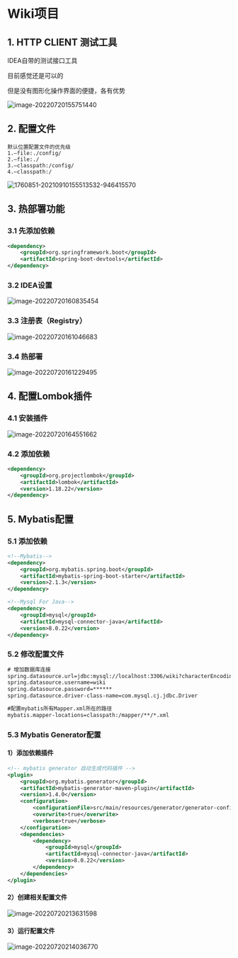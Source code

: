 # Wiki项目

## 1. HTTP CLIENT 测试工具

IDEA自带的测试接口工具

目前感觉还是可以的

但是没有图形化操作界面的便捷，各有优势

![image-20220720155751440](https://echochao.oss-cn-hangzhou.aliyuncs.com/img/20220720155751.png)

## 2. 配置文件

```
默认位置配置文件的优先级
1.–file:./config/
2.–file:./
3.–classpath:/config/
4.–classpath:/
```

![1760851-20210910155513532-946415570](https://echochao.oss-cn-hangzhou.aliyuncs.com/img/20220720160117.png)

## 3. 热部署功能

### 3.1 先添加依赖

```xml
<dependency>
    <groupId>org.springframework.boot</groupId>
    <artifactId>spring-boot-devtools</artifactId>
</dependency>
```

### 3.2 IDEA设置

![image-20220720160835454](https://echochao.oss-cn-hangzhou.aliyuncs.com/img/20220720160835.png)

### 3.3 注册表（Registry）

![image-20220720161046683](https://echochao.oss-cn-hangzhou.aliyuncs.com/img/20220720161046.png)

### 3.4 热部署

![image-20220720161229495](https://echochao.oss-cn-hangzhou.aliyuncs.com/img/20220720161229.png)

## 4. 配置Lombok插件

### 4.1 安装插件

![image-20220720164551662](https://echochao.oss-cn-hangzhou.aliyuncs.com/img/20220720164551.png)

### 4.2 添加依赖

```xml
<dependency>
    <groupId>org.projectlombok</groupId>
    <artifactId>lombok</artifactId>
    <version>1.18.22</version>
</dependency>
```

## 5. Mybatis配置

### 5.1 添加依赖

```xml
<!--Mybatis-->
<dependency>
    <groupId>org.mybatis.spring.boot</groupId>
    <artifactId>mybatis-spring-boot-starter</artifactId>
    <version>2.1.3</version>
</dependency>

<!--Mysql For Java-->
<dependency>
    <groupId>mysql</groupId>
    <artifactId>mysql-connector-java</artifactId>
    <version>8.0.22</version>
</dependency>
```

### 5.2 修改配置文件

```xml
# 增加数据库连接
spring.datasource.url=jdbc:mysql://localhost:3306/wiki?characterEncoding=UTF8&autoReconnect=true&serverTimezone=Asia/Shanghai&allowMultiQueries=true
spring.datasource.username=wiki
spring.datasource.password=******
spring.datasource.driver-class-name=com.mysql.cj.jdbc.Driver

#配置mybatis所有Mapper.xml所在的路径
mybatis.mapper-locations=classpath:/mapper/**/*.xml
```

### 5.3 Mybatis Generator配置

#### 1）添加依赖插件

```xml
<!-- mybatis generator 自动生成代码插件 -->
<plugin>
    <groupId>org.mybatis.generator</groupId>
    <artifactId>mybatis-generator-maven-plugin</artifactId>
    <version>1.4.0</version>
    <configuration>
        <configurationFile>src/main/resources/generator/generator-config.xml</configurationFile>
        <overwrite>true</overwrite>
        <verbose>true</verbose>
    </configuration>
    <dependencies>
        <dependency>
            <groupId>mysql</groupId>
            <artifactId>mysql-connector-java</artifactId>
            <version>8.0.22</version>
        </dependency>
    </dependencies>
</plugin>
```

#### 2）创建相关配置文件

![image-20220720213631598](https://echochao.oss-cn-hangzhou.aliyuncs.com/img/20220720213631.png)

#### 3）运行配置文件

![image-20220720214036770](https://echochao.oss-cn-hangzhou.aliyuncs.com/img/20220720214036.png)